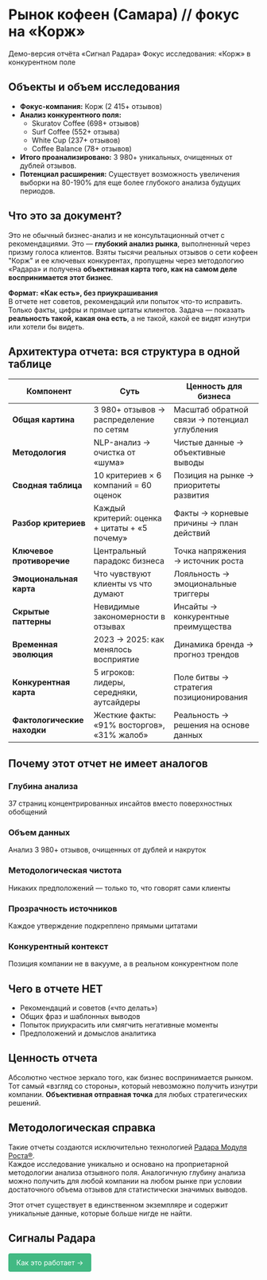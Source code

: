 # Рынок кофеен (Самара) // фокус на «Корж»

Демо-версия отчёта «Сигнал Радара»
Фокус исследования: «Корж» в конкурентном поле

## Объекты и объем исследования

- **Фокус-компания:** Корж (2 415+ отзывов)
- **Анализ конкурентного поля:**
    - Skuratov Coffee (698+ отзывов)
    - Surf Coffee (552+ отзыва)
    - White Cup (237+ отзывов)
    - Coffee Balance (78+ отзывов)
- **Итого проанализировано:** 3 980+ уникальных, очищенных от дублей отзывов.
- **Потенциал расширения:** Существует возможность увеличения выборки на 80-190% для еще более глубокого анализа будущих периодов.


## Что это за документ?

Это не обычный бизнес-анализ и не консультационный отчет с рекомендациями. Это — **глубокий анализ рынка**, выполненный через призму голоса клиентов. Взяты тысячи реальных отзывов о сети кофеен "Корж" и ее ключевых конкурентах, пропущены через методологию «Радара» и получена **объективная карта того, как на самом деле воспринимается этот бизнес**.

**Формат: «Как есть», без приукрашивания**  
В отчете нет советов, рекомендаций или попыток что-то исправить. Только факты, цифры и прямые цитаты клиентов. Задача — показать **реальность такой, какая она есть**, а не такой, какой ее видят изнутри или хотели бы видеть.

## Архитектура отчета: вся структура в одной таблице

| Компонент                      | Суть                                          | Ценность для бизнеса                          |
| ------------------------------ | --------------------------------------------- | --------------------------------------------- |
| **Общая картина**           | 3 980+ отзывов → распределение по сетям       | Масштаб обратной связи → потенциал углубления |
| **Методология**             | NLP-анализ → очистка от «шума»                | Чистые данные → объективные выводы            |
| **Сводная таблица**         | 10 критериев × 6 компаний = 60 оценок         | Позиция на рынке → приоритеты развития        |
| **Разбор критериев**        | Каждый критерий: оценка + цитаты + «5 почему» | Факты → корневые причины → план действий      |
| **Ключевое противоречие**   | Центральный парадокс бизнеса                  | Точка напряжения → источник роста             |
| **Эмоциональная карта**     | Что чувствуют клиенты vs что думают           | Лояльность → эмоциональные триггеры           |
| **Скрытые паттерны**        | Невидимые закономерности в отзывах            | Инсайты → конкурентные преимущества           |
| **Временная эволюция**      | 2023 → 2025: как менялось восприятие          | Динамика бренда → прогноз трендов             |
| **Конкурентная карта**      | 5 игроков: лидеры, середняки, аутсайдеры      | Поле битвы → стратегия позиционирования       |
| **Фактологические находки** | Жесткие факты: «91% восторгов», «31% жалоб»   | Реальность → решения на основе данных         |

## Почему этот отчет не имеет аналогов

### Глубина анализа
37 страниц концентрированных инсайтов вместо поверхностных обобщений

### Объем данных
Анализ 3 980+ отзывов, очищенных от дублей и накруток

### Методологическая чистота
Никаких предположений — только то, что говорят сами клиенты 

### Прозрачность источников
Каждое утверждение подкреплено прямыми цитатами

### Конкурентный контекст
Позиция компании не в вакууме, а в реальном конкурентном поле

## Чего в отчете НЕТ

- Рекомендаций и советов («что делать»)
- Общих фраз и шаблонных выводов
- Попыток приукрасить или смягчить негативные моменты
- Предположений и домыслов аналитика

## Ценность отчета

Абсолютно честное зеркало того, как бизнес воспринимается рынком. Тот самый «взгляд со стороны», который невозможно получить изнутри компании. **Объективная отправная точка** для любых стратегических решений.

## Методологическая справка

Такие отчеты создаются исключительно технологией [Радара Модуля Роста®](https://runscale.ru/radar/overview). <br>
Каждое исследование уникально и основано на проприетарной методологии анализа отзывного поля. Аналогичную глубину анализа можно получить для любой компании на любом рынке при условии достаточного объема отзывов для статистически значимых выводов.

Этот отчет существует в единственном экземпляре и содержит уникальные данные, которые больше нигде не найти.

## Сигналы Радара

<div class="specs-button">
  <a href="/radar/signal/log">Как это работает →</a>
</div>

<style>
.specs-button a {
  display: inline-block;
  padding: 8px 16px;
  background-color: #42b983;
  color: white !important;
  text-decoration: none !important;
  border-radius: 4px;
  font-family: inherit;
  border: none;
  cursor: pointer;
  transition: background 0.2s;
  /* Новые важные свойства */
  -webkit-user-select: none;
  user-select: none;
  line-height: 1.5;
}

.specs-button a:hover {
  background-color: #33a06f;
  transform: translateY(-1px); /* Эффект нажатия */
}
</style>

